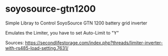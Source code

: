 # soyosource-gtn1200
Simple Libray to Control SoyoSource GTN 1200 battery grid inverter

Emulates the Limiter, you have to set Auto-Limit to "Y"


Sources:
https://secondlifestorage.com/index.php?threads/limiter-inverter-with-rs485-load-setting.7631/
